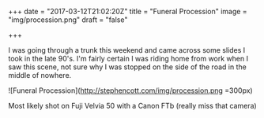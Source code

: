 +++
date = "2017-03-12T21:02:20Z"
title = "Funeral Procession"
image = "img/procession.png"
draft = "false"

+++

I was going through a trunk this weekend and came across some slides I took in the late 90's. I'm fairly certain I was riding home from work when I saw this scene, not sure why I was stopped on the side of the road in the middle of nowhere.

![Funeral Procession](http://stephencott.com/img/procession.png =300px)

Most likely shot on Fuji Velvia 50 with a Canon FTb (really miss that camera)
